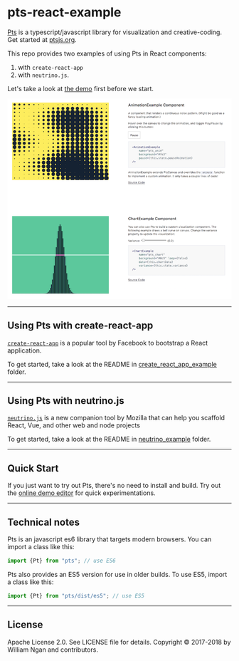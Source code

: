 # pts-react-example

[Pts](https://github.com/williamngan/pts) is a typescript/javascript library for visualization and creative-coding. Get started at [ptsjs.org](https://ptsjs.org).

This repo provides two examples of using Pts in React components: 
1. with `create-react-app` 
2. with `neutrino.js`.

Let's take a look at [the demo](https://williamngan.github.io/pts-react-example/build/) first before we start.

![screenshot](./screenshot.png)

---

## Using Pts with create-react-app
[`create-react-app`](https://github.com/facebook/create-react-app) is a popular tool by Facebook to bootstrap a React application. 

To get started, take a look at the README in [create_react_app_example](create_react_app_example) folder.

---

## Using Pts with neutrino.js
[`neutrino.js`](https://neutrinojs.org/) is a new companion tool by Mozilla that can help you scaffold React, Vue, and other web and node projects

To get started, take a look at the README in [neutrino_example](neutrino_example) folder.

---

## Quick Start
If you just want to try out Pts, there's no need to install and build. Try out the [online demo editor](http://ptsjs.org/demo/edit/?name=polygon.convexHull) for quick experimentations.

---

## Technical notes

Pts is an javascript es6 library that targets modern browsers. You can import a class like this:

```javascript
import {Pt} from "pts"; // use ES6
```

Pts also provides an ES5 version for use in older builds. To use ES5, import a class like this:

```javascript
import {Pt} from "pts/dist/es5"; // use ES5
```

---

## License
Apache License 2.0. See LICENSE file for details.
Copyright © 2017-2018 by William Ngan and contributors.
